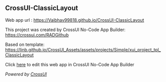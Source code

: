## CrossUI-ClassicLayout
Web app url : https://Vaibhav99818.github.io/CrossUI-ClassicLayout

This project was created by CrossUI No-Code App Builder: https://crossui.com/RADGithub

Based on template: https://linb.github.io/CrossUI_Assets/assets/projects/Simple/xui_project_tpl_ClassicLayout

Click [here](https://crossui.com/RADGithub/#!from=github&owner=Vaibhav99818&repo=CrossUI-ClassicLayout) to edit this web app in CrossUI No-Code App Builder

<i>Powered by [CrossUI](https://crossui.com)</i>
